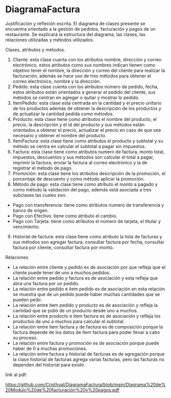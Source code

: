 # DiagramaFactura
Justificación y reflexión escrita.
El diagrama de clases presente se encuentra orientado a la gestión de pedidos, facturación y pagos de un restaurante. Se explicará la estructura del
diagrama, las clases, las relaciones utilizadas y métodos utilizados.

Clases, atributos y métodos.
1. Cliente: esta clase cuanta con los atributos nombre, dirección y correo electrónico, estos atributos como sus nombres indican tienen como
objetivo tener el nombre, la dirección y correo del cliente para realizar la facturación, además se hace uso de tres métodos para obtener el
correo electrónico, nombre y la dirección.
2. Pedido: esta clase cuenta con los atributos número de pedido, fecha, estos atributos están orientados a generar el pedido del cliente, sus
métodos se centran en agregar o quitar y mostrar lo pedido.
3. ItemPedido: esta clase esta centrada en la cantidad y el precio unitario de los productos además de obtener la descripción de los productos y
de actualizar la cantidad pedida como métodos.
4. Producto: esta clase tiene como atributos el nombre del producto, el precio, la descripción y el id del producto y sus métodos están
orientados a obtener el precio, actualizar el precio en caso de que sea necesario y obtener el nombre del producto.
5. ItemFactura: esta clase tiene como atributos el producto y subtotal y su método se centra en calcular el subtotal a pagar sin impuestos.
6. Factura: esta clase tiene como atributos numero de factura, monto total, impuestos, descuentos y sus métodos son calcular el total a pagar,
imprimir la factura, enviar la factura al correo electrónico y la de registrar el método de pago.
7. Promoción: esta clase tiene los atributos descripción de la promoción, el porcentaje de descuento y como método aplicar la promoción.
8. Método de pago: esta clase tiene como atributo el monto a pagado y como método la validación del pago, además está asociada a tres
subclases las cuales son:
- Pago con transferencia: tiene como atributos numero de transferencia y banco de origen.
- Pago con Efectivo: tiene como atributo el cambio.
- Pago con Tarjeta: tiene como atributos el número de tarjeta, el titular y vencimiento.
9. Historial de factura: esta clase tiene como atributo la lista de facturas y sus métodos son agregar factura, consultar factura por fecha,
consultar factura por cliente, consultar factura por monto.


Relaciones
- La relación entre cliente y pedido es de asociación por que refleja que el cliente puede tener de uno a muchos pedidos.
- La relación entre pedido y factura es de asociación y esta refleja que abra una factura por un pedido.
- La relación entre pedido e item pedido es de asociación en esta relación se muestra que de un pedido puede haber muchas cantidades que
se pueden pedir.
- La relación entre item pedido y producto es de asociación y refleja la cantidad que se pidió de un producto desde uno a muchos.
- La relación entre producto e item factura es de asociación y refleja los productos de uno a muchos para calcular el subtotal.
- La relación entre item factura y de factura es de composición porque la factura depende de los datos de item factura para poder llevar a
cabo su proceso.
- La relación entre factura y promoción es de asociación porque puede haber de 0 a muchas promociones.
- La relación entre factura y historial de facturas es de agregación porque la clase historial de facturas agrega varias facturas, pero las
facturas no dependen del historial para existir.

link al pdf: 

https://github.com/Cristhval/DiagramaFactura/blob/main/Diagrama%20de%20Modulo%20de%20facturación%20y%20pagos.pdf 

